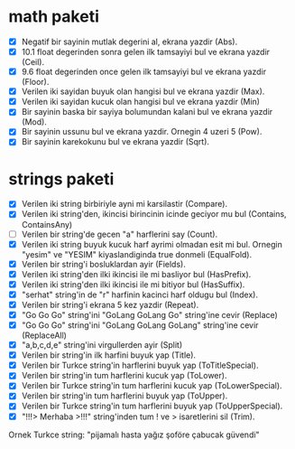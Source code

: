 # math paketi

- [X] Negatif bir sayinin mutlak degerini al, ekrana yazdir (Abs).
- [x] 10.1 float degerinden sonra gelen ilk tamsayiyi bul ve ekrana yazdir (Ceil).
- [x] 9.6 float degerinden once gelen ilk	tamsayiyi bul ve ekrana yazdir (Floor).
- [X] Verilen iki sayidan buyuk olan hangisi bul ve ekrana yazdir (Max).
- [x] Verilen iki sayidan kucuk olan hangisi bul ve ekrana yazdir (Min)
- [X] Bir sayinin baska bir sayiya bolumundan kalani bul ve ekrana yazdir (Mod).
- [x] Bir sayinin ussunu bul ve ekrana yazdir. Ornegin 4 uzeri 5 (Pow).
- [x] Bir sayinin karekokunu bul ve ekrana yazdir (Sqrt).

# strings paketi

- [x] Verilen iki string birbiriyle ayni mi karsilastir (Compare).
- [x] Verilen iki string'den, ikincisi birincinin icinde geciyor mu bul (Contains, ContainsAny)
- [ ] Verilen bir string'de gecen "a" harflerini say (Count).
- [x] Verilen iki string buyuk kucuk harf ayrimi olmadan esit mi bul. Ornegin "yesim" ve "YESIM" kiyaslandiginda true donmeli (EqualFold).
- [x] Verilen bir string'i bosluklardan ayir (Fields).
- [x] Verilen iki string'den ilki ikincisi ile mi basliyor bul (HasPrefix).
- [x] Verilen iki string'den ilki ikincisi ile mi bitiyor bul (HasSuffix).
- [x] "serhat" string'in de "r" harfinin kacinci harf oldugu bul (Index).
- [x] Verilen bir string'i ekrana 5 kez yazdir (Repeat).
- [x] "Go Go Go" string'ini "GoLang GoLang Go" string'ine cevir (Replace)
- [x] "Go Go Go" string'ini "GoLang GoLang GoLang" string'ine cevir (ReplaceAll)
- [x] "a,b,c,d,e" string'ini virgullerden ayir (Split)
- [x] Verilen bir string'in ilk harfini buyuk yap (Title).
- [x] Verilen bir Turkce string'in harflerini buyuk yap (ToTitleSpecial).
- [x] Verilen bir string'in tum harflerini kucuk yap (ToLower).
- [x] Verilen bir Turkce string'in tum harflerini kucuk yap (ToLowerSpecial).
- [x] Verilen bir string'in tum harflerini buyuk yap (ToUpper).
- [x] Verilen bir Turkce string'in tum harflerini buyuk yap (ToUpperSpecial).
- [x] "!!!> Merhaba >!!!" string'inden tum ! ve > isaretlerini sil (Trim).

Ornek Turkce string: "pijamalı hasta yağız şoföre çabucak güvendi"
